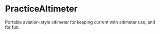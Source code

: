 # PracticeAltimeter
Portable aviation-style altimeter for keeping current with altimeter use, and for fun.
